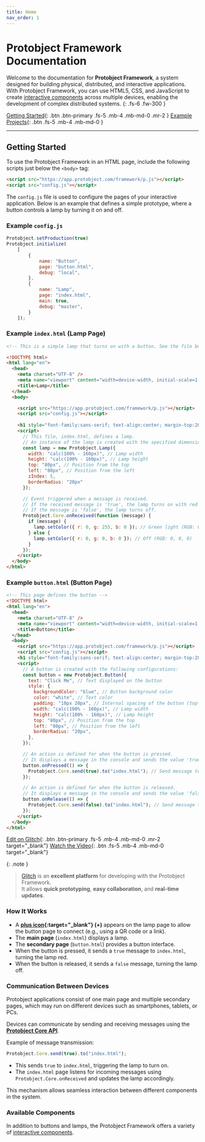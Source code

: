 ```yaml
---
title: Home
nav_order: 1
---
```


# Protobject Framework Documentation

Welcome to the documentation for **Protobject Framework**, a system designed for building physical, distributed, and interactive applications. With Protobject Framework, you can use HTML5, CSS, and JavaScript to create [interactive components](components.md) across multiple devices, enabling the development of complex distributed systems.
{: .fs-6 .fw-300 }

[Getting Started](#getting-started){: .btn .btn-primary .fs-5 .mb-4 .mb-md-0 .mr-2 }
[Example Projects](demo.md){: .btn .fs-5 .mb-4 .mb-md-0 }


---

## Getting Started

To use the Protobject Framework in an HTML page, include the following scripts just below the `<body>` tag:

```html
<script src="https://app.protobject.com/framework/p.js"></script>
<script src="config.js"></script>
```

The `config.js` file is used to configure the pages of your interactive application. Below is an example that defines a simple prototype, where a button controls a lamp by turning it on and off.

### Example `config.js`

```javascript
Protobject.setProduction(true)
Protobject.initialize(
	[
		{ 
			name: "Button",
			page: "button.html",
			debug: "local",
		},
		{ 
			name: "Lamp",
			page: "index.html",
			main: true,
			debug: "master",
		}
	]);
```

### Example `index.html` (Lamp Page)

```html
<!-- This is a simple lamp that turns on with a button. See the file button.html -->

<!DOCTYPE html>
<html lang="en">
  <head>
    <meta charset="UTF-8" />
    <meta name="viewport" content="width=device-width, initial-scale=1.0" />
    <title>Lamp</title>
  </head>
  <body>

    <script src="https://app.protobject.com/framework/p.js"></script>
    <script src="config.js"></script>
    
    <h1 style="font-family:sans-serif; text-align:center; margin-top:20px">This is the lamp</h1>
    <script>
      // This file, index.html, defines a lamp.
      // An instance of the lamp is created with the specified dimensions and position.
      const lamp = new Protobject.Lamp({
        width: "calc(100% - 160px)", // Lamp width
        height: "calc(100% - 160px)", // Lamp height
        top: "80px", // Position from the top
        left: "80px", // Position from the left
        zIndex: 5,
        borderRadius: "20px"
      });

      // Event triggered when a message is received.
      // If the received message is 'true', the lamp turns on with red light.
      // If the message is 'false', the lamp turns off.
      Protobject.Core.onReceived(function (message) {
        if (message) {
          lamp.setColor({ r: 0, g: 255, b: 0 }); // Green light (RGB: 0, 255, 0)
        } else {
          lamp.setColor({ r: 0, g: 0, b: 0 }); // Off (RGB: 0, 0, 0)
        }
      });
    </script>
  </body>
</html>
```

### Example `button.html` (Button Page)

```html
<!-- This page defines the button -->
<!DOCTYPE html>
<html lang="en">
  <head>
    <meta charset="UTF-8" />
    <meta name="viewport" content="width=device-width, initial-scale=1.0" />
    <title>Button</title>
  </head>
  <body>
    <script src="https://app.protobject.com/framework/p.js"></script>
    <script src="config.js"></script>
    <h1 style="font-family:sans-serif; text-align:center; margin-top:20px">This is the button</h1>
    <script>
      // A button is created with the following configurations:
      const button = new Protobject.Button({
        text: "Click Me", // Text displayed on the button
        style: {
          backgroundColor: "blue", // Button background color
          color: "white", // Text color
          padding: "10px 20px", // Internal spacing of the button (top-bottom, left-right)
          width: "calc(100% - 160px)", // Lamp width
          height: "calc(100% - 160px)", // Lamp height
          top: "80px", // Position from the top
          left: "80px", // Position from the left
          borderRadius: "20px",
        },
      });

      // An action is defined for when the button is pressed.
      // It displays a message in the console and sends the value 'true' to the "index.html" file.
      button.onPressed(() => {
        Protobject.Core.send(true).to("index.html"); // Send message to the file
      });

      // An action is defined for when the button is released.
      // It displays a message in the console and sends the value 'false' to the "index.html" file.
      button.onRelease(() => {
        Protobject.Core.send(false).to("index.html"); // Send message to the file
      });
    </script>
  </body>
</html>

```

[Edit on Glitch](https://glitch.com/edit/#!/protobject-basic-framework){: .btn .btn-primary .fs-5 .mb-4 .mb-md-0 .mr-2 target="_blank"}
[Watch the Video](https://github.com/user-attachments/assets/1f7bdf5d-e470-4a5d-a778-e3f7843a685c){: .btn .fs-5 .mb-4 .mb-md-0 target="_blank"}


{: .note }
> [Glitch](https://glitch.com) is an **excellent platform** for developing with the Protobject Framework.  
> It allows **quick prototyping**, **easy collaboration**, and **real-time updates**.  





### How It Works

- A **[plus icon](https://github.com/user-attachments/assets/c38902b1-f117-4555-be00-2d7c27f699d3){:target="_blank"} (+)** appears on the lamp page to allow the button page to connect (e.g., using a QR code or a link).
- The **main page** (`index.html`) displays a lamp.
- The **secondary page** (`button.html`) provides a button interface.
- When the button is pressed, it sends a `true` message to `index.html`, turning the lamp red.
- When the button is released, it sends a `false` message, turning the lamp off.


### Communication Between Devices

Protobject applications consist of one main page and multiple secondary pages, which may run on different devices such as smartphones, tablets, or PCs.

Devices can communicate by sending and receiving messages using the **[Protobject Core API](communication.md)**.

Example of message transmission:

```javascript
Protobject.Core.send(true).to("index.html");
```

- This sends `true` to `index.html`, triggering the lamp to turn on.
- The `index.html` page listens for incoming messages using `Protobject.Core.onReceived` and updates the lamp accordingly.

This mechanism allows seamless interaction between different components in the system.

### Available Components

In addition to buttons and lamps, the Protobject Framework offers a variety of [interactive components](components.html).
